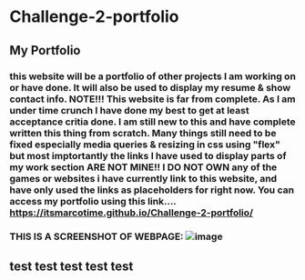 # Challenge-2-portfolio

## My Portfolio

### this website will be a portfolio of other projects I am working on or have done. It will also be used to display my resume & show contact info. **NOTE!!!** This website is far from complete. As I am under time crunch I have done my best to get at least acceptance critia done. I am still new to this and have complete written this thing from scratch. Many things still need to be fixed especially media queries & resizing in css using "flex" but most imptortantly the links I have used to display parts of my work section ARE NOT MINE!! I DO NOT OWN any of the games or websites i have currently link to this website, and have only used the links as placeholders for right now. You can access my portfolio using this link....   https://itsmarcotime.github.io/Challenge-2-portfolio/

### THIS IS A SCREENSHOT OF WEBPAGE: ![image](https://user-images.githubusercontent.com/101440634/185746482-5dc7f887-594c-4e6b-a620-d8b137f5f2bc.png)

## test test test test test


